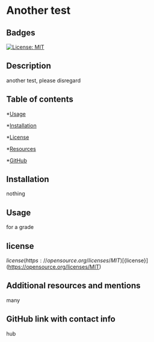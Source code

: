 # Another test

  ## Badges
  [![License: MIT](https://img.shields.io/badge/License-MIT-yellow.svg)](https://opensource.org/licenses/MIT)

  ## Description
another test, please disregard

  ## Table of contents
   *[Usage](#Usage)

   *[Installation](#installation)

   *[License](#License)

   *[Resources](#resources)

   *[GitHub](#github)

  ## Installation

  nothing

  ## Usage
  for a grade

  ## license

  ${license}(https://opensource.org/licenses/MIT)
  [${license}](https://opensource.org/licenses/MIT)

  ## Additional resources and mentions

  many


  ## GitHub link with contact info

  hub

  

